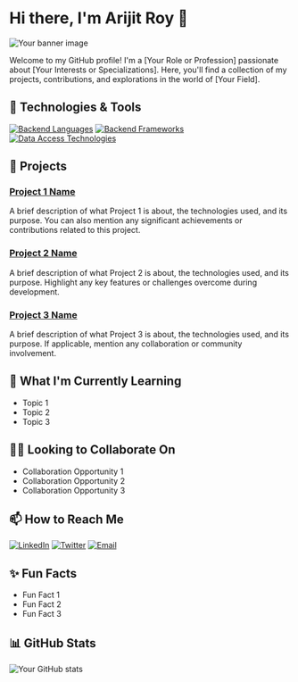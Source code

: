 # Hi there, I'm Arijit Roy 👋

![Your banner image](https://yourbannerimageurl.com)

Welcome to my GitHub profile! I'm a [Your Role or Profession] passionate about [Your Interests or Specializations]. Here, you'll find a collection of my projects, contributions, and explorations in the world of [Your Field].

## 🔧 Technologies & Tools

[![Backend Languages](https://img.shields.io/badge/%20Backend%20Languages-C%23%20%7c%20Python%20%7C%20Java%20%7C%20C-green?style=flat&color=2bbc8a)]()
[![Backend Frameworks](https://img.shields.io/badge/%20Backend%20Frameworks-ASP.Net%20Web%20API%20%7c%20ASP.Net%20MVC%20%7C%20ASP.Net%20Core%20%7C%20ASP.Net%20Web%20-green?style=flat&color=2bbc8a)]()
[![Data Access Technologies](https://img.shields.io/badge/%20Data%20Access%20Technologies-Entity%20Framework%20%7c%20Dapper%20%7C%20ADO.Net-green?style=flat&color=2bbc8a)]()

## 🚀 Projects

### [Project 1 Name](https://github.com/yourusername/project1)
A brief description of what Project 1 is about, the technologies used, and its purpose. You can also mention any significant achievements or contributions related to this project.

### [Project 2 Name](https://github.com/yourusername/project2)
A brief description of what Project 2 is about, the technologies used, and its purpose. Highlight any key features or challenges overcome during development.

### [Project 3 Name](https://github.com/yourusername/project3)
A brief description of what Project 3 is about, the technologies used, and its purpose. If applicable, mention any collaboration or community involvement.

## 🌱 What I'm Currently Learning

- Topic 1
- Topic 2
- Topic 3

## 👯‍♀️ Looking to Collaborate On

- Collaboration Opportunity 1
- Collaboration Opportunity 2
- Collaboration Opportunity 3

## 📫 How to Reach Me

[![LinkedIn](https://img.shields.io/badge/LinkedIn-Your%20Name-blue?style=flat&logo=linkedin)](https://www.linkedin.com/in/yourusername)
[![Twitter](https://img.shields.io/badge/Twitter-@yourusername-1DA1F2?style=flat&logo=twitter&logoColor=white)](https://twitter.com/yourusername)
[![Email](https://img.shields.io/badge/Email-your.email@example.com-2bbc8a?style=flat&logo=gmail&logoColor=white)](mailto:your.email@example.com)

## ✨ Fun Facts

- Fun Fact 1
- Fun Fact 2
- Fun Fact 3

## 📊 GitHub Stats

![Your GitHub stats](https://github-readme-stats.vercel.app/api?username=aroyofficial&show_icons=true&theme=radical)
